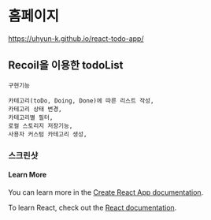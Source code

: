 # 홈페이지

https://uhyun-k.github.io/react-todo-app/

## Recoil을 이용한 todoList

    구현기능

    카테고리(toDo, Doing, Done)에 따른 리스트 작성,
    카테고리 상태 변경,
    카테고리별 필터,
    로컬 스토리지 저장기능,
    사용자 커스텀 카테고리 생성,

### 스크린샷

#### Learn More

You can learn more in the [Create React App documentation](https://facebook.github.io/create-react-app/docs/getting-started).

To learn React, check out the [React documentation](https://reactjs.org/).
